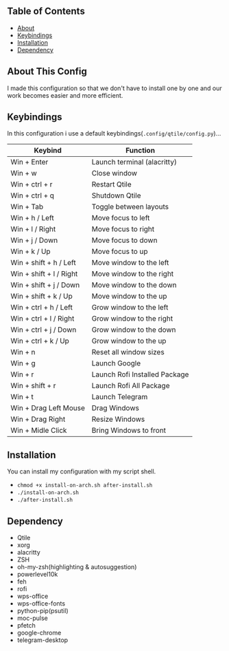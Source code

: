 ## Table of Contents

- [About](#about)
- [Keybindings](#keybind)
- [Installation](#install)
- [Dependency](#dep)

<a id="about"></a>
## About This Config
I made this configuration so that we don't have to install one by one and our work becomes easier and more efficient.

<a id="keybind"></a>
## Keybindings
In this configuration i use a default keybindings(`.config/qtile/config.py`)...

|	Keybind		|		Function	|
| --------------------- | ----------------------------- |
| Win + Enter		| Launch terminal (alacritty)	|
| Win + w		| Close window			|
| Win + ctrl + r	| Restart Qtile			|
| Win + ctrl + q	| Shutdown Qtile		|
| Win + Tab		| Toggle between layouts	|
| Win +	h / Left	| Move focus to left		|
| Win + l / Right	| Move focus to right		|
| Win + j / Down	| Move focus to down		|
| Win + k / Up		| Move focus to up		|
| Win + shift + h / Left| Move window to the left	|
| Win + shift + l / Right| Move window to the right	|
| Win + shift + j / Down| Move window to the down	|
| Win + shift + k / Up	| Move window to the up 	|
| Win + ctrl + h / Left	| Grow window to the left	|
| Win + ctrl + l / Right| Grow window to the right	|
| Win + ctrl + j / Down	| Grow window to the down	|
| Win + ctrl + k / Up	| Grow window to the up		|
| Win + n		| Reset all window sizes	|
| Win + g		| Launch Google			|
| Win + r		| Launch Rofi Installed Package	|
| Win + shift + r	| Launch Rofi All Package	|
| Win + t		| Launch Telegram		|
| Win + Drag Left Mouse	| Drag Windows			|
| Win + Drag Right	| Resize Windows		|
| Win + Midle Click	| Bring Windows to front	|

<a id="install"></a>
## Installation
You can install my configuration with my script shell.
- `chmod +x install-on-arch.sh after-install.sh`
- `./install-on-arch.sh`
- `./after-install.sh`

<a id="dep"></a>
## Dependency
- Qtile
- xorg
- alacritty
- ZSH
- oh-my-zsh(highlighting & autosuggestion)
- powerlevel10k
- feh
- rofi
- wps-office
- wps-office-fonts
- python-pip(psutil)
- moc-pulse
- pfetch
- google-chrome
- telegram-desktop

